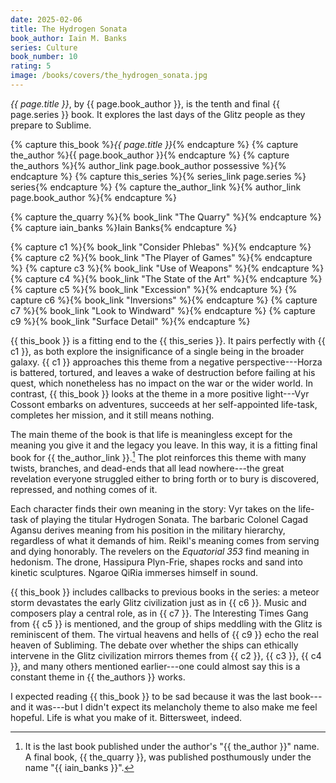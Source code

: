 ```yaml
---
date: 2025-02-06
title: The Hydrogen Sonata
book_author: Iain M. Banks
series: Culture
book_number: 10
rating: 5
image: /books/covers/the_hydrogen_sonata.jpg
---
```


<cite class="book-title">{{ page.title }}</cite>, by <span
class="author-name">{{ page.book_author }}</span>, is the tenth and final
<span class="book-series">{{ page.series }}</span> book. It explores the last
days of the Glitz people as they prepare to Sublime.

{% capture this_book %}<cite class="book-title">{{ page.title }}</cite>{% endcapture %}
{% capture the_author %}<span class="author-name">{{ page.book_author }}</span>{% endcapture %}
{% capture the_authors %}{% author_link page.book_author possessive %}{% endcapture %}
{% capture this_series %}{% series_link page.series %} series{% endcapture %}
{% capture the_author_link %}{% author_link page.book_author %}{% endcapture %}

{% capture the_quarry %}{% book_link "The Quarry" %}{% endcapture %}
{% capture iain_banks %}<span class="author-name">Iain Banks</span>{% endcapture %}

{% capture c1 %}{% book_link "Consider Phlebas" %}{% endcapture %}
{% capture c2 %}{% book_link "The Player of Games" %}{% endcapture %}
{% capture c3 %}{% book_link "Use of Weapons" %}{% endcapture %}
{% capture c4 %}{% book_link "The State of the Art" %}{% endcapture %}
{% capture c5 %}{% book_link "Excession" %}{% endcapture %}
{% capture c6 %}{% book_link "Inversions" %}{% endcapture %}
{% capture c7 %}{% book_link "Look to Windward" %}{% endcapture %}
{% capture c9 %}{% book_link "Surface Detail" %}{% endcapture %}

{{ this_book }} is a fitting end to the {{ this_series }}. It pairs perfectly
with {{ c1 }}, as both explore the insignificance of a single being in the
broader galaxy. {{ c1 }} approaches this theme from a negative
perspective---Horza is battered, tortured, and leaves a wake of destruction
before failing at his quest, which nonetheless has no impact on the war or the
wider world. In contrast, {{ this_book }} looks at the theme in a more
positive light---Vyr Cossont embarks on adventures, succeeds at her
self-appointed life-task, completes her mission, and it still means nothing.

The main theme of the book is that life is meaningless except for the meaning
you give it and the legacy you leave. In this way, it is a fitting final book
for {{ the_author_link }}.[^last] The plot reinforces this theme with many
twists, branches, and dead-ends that all lead nowhere---the great revelation
everyone struggled either to bring forth or to bury is discovered, repressed,
and nothing comes of it.

Each character finds their own meaning in the story: Vyr takes on the
life-task of playing the titular Hydrogen Sonata. The barbaric Colonel Cagad
Agansu derives meaning from his position in the military hierarchy, regardless
of what it demands of him. Reikl's meaning comes from serving and dying
honorably.  The revelers on the _Equatorial 353_ find meaning in hedonism. The
drone, Hassipura Plyn-Frie, shapes rocks and sand into kinetic sculptures.
Ngaroe QiRia immerses himself in sound.

[^last]: 
    It is the last book published under the author's "{{ the_author }}" name.
    A final book, {{ the_quarry }}, was published posthumously under the name
    "{{ iain_banks }}".

{{ this_book }} includes callbacks to previous books in the series: a meteor
storm devastates the early Glitz civilization just as in {{ c6 }}. Music and
composers play a central role, as in {{ c7 }}. The Interesting Times Gang from
{{ c5 }} is mentioned, and the group of ships meddling with the Glitz is
reminiscent of them. The virtual heavens and hells of {{ c9 }} echo the real
heaven of Subliming. The debate over whether the ships can ethically intervene
in the Glitz civilization mirrors themes from {{ c2 }}, {{ c3 }}, {{ c4 }},
and many others mentioned earlier---one could almost say this is a constant
theme in {{ the_authors }} works.

I expected reading {{ this_book }} to be sad because it was the last
book---and it was---but I didn't expect its melancholy theme to also make me
feel hopeful. Life is what you make of it. Bittersweet, indeed.
